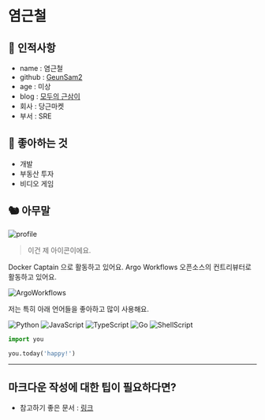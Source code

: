 # 염근철

## 🥸 인적사항

- name : 염근철
- github : [GeunSam2](https://github.com/GeunSam2)
- age : 미상
- blog : [모두의 근삼이](https://ykarma1996.tistory.com/)
- 회사 : 당근마켓
- 부서 : SRE

## 🥕 좋아하는 것

- 개발
- 부동산 투자
- 비디오 게임

## 🐿 아무말

![profile](https://avatars.githubusercontent.com/u/41275199?v=4)
> 이건 제 아이콘이에요.

Docker Captain 으로 활동하고 있어요.
Argo Workflows 오픈소스의 컨트리뷰터로 활동하고 있어요.

![ArgoWorkflows](https://img.shields.io/badge/Argo_Workflows-D9F8F9?style=for-the-badge&logo=Argo&logoColor=E5902D)

저는 특히 아래 언어들을 좋아하고 많이 사용해요.

![Python](https://img.shields.io/badge/python-3670A0?style=for-the-badge&logo=python&logoColor=ffdd54)
![JavaScript](https://img.shields.io/badge/JavaScript-323330?style=for-the-badge&logo=javascript&logoColor=F7DF1E)
![TypeScript](https://img.shields.io/badge/TypeScript-007ACC?style=for-the-badge&logo=typescript&logoColor=white)
![Go](https://img.shields.io/badge/go-%2300ADD8.svg?style=for-the-badge&logo=go&logoColor=white)
![ShellScript](https://img.shields.io/badge/Shell_Script-6E6B6A?style=for-the-badge&logo=gnu-bash&logoColor=white)

```python
import you

you.today('happy!')
```

---

## 마크다운 작성에 대한 팁이 필요하다면?

- 참고하기 좋은 문서 : [링크](https://gist.github.com/ihoneymon/652be052a0727ad59601)
